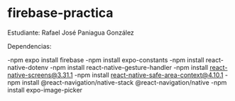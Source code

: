 ﻿# firebase-practica

Estudiante: Rafael José Paniagua González

Dependencias:

-npm expo install firebase
-npm install expo-constants
-npm install react-native-dotenv
-npm install react-native-gesture-handler
-npm install react-native-screens@3.31.1
-npm install react-native-safe-area-context@4.10.1
-npm install @react-navigation/native-stack @react-navigation/native
-npm install expo-image-picker
